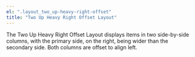 ```yaml
---
el: ".layout_two_up-heavy-right-offset"
title: "Two Up Heavy Right Offset Layout"
---
```

The Two Up Heavy Right Offset Layout displays items in two side-by-side columns, with the primary side, on the right, being wider than the secondary side. Both columns are offset to align left.
